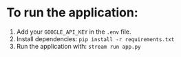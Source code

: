 # To run the application:

1. Add your `GOOGLE_API_KEY` in the `.env` file.
2. Install dependencies: `pip install -r requirements.txt`
3. Run the application with: `stream run app.py`
